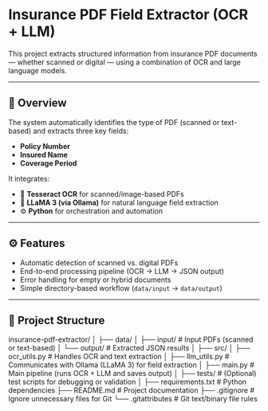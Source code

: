 # Insurance PDF Field Extractor (OCR + LLM)

This project extracts structured information from insurance PDF documents — whether scanned or digital — using a combination of OCR and large language models.

---

## 🧠 Overview

The system automatically identifies the type of PDF (scanned or text-based) and extracts three key fields:

- **Policy Number**
- **Insured Name**
- **Coverage Period**

It integrates:
- 🧩 **Tesseract OCR** for scanned/image-based PDFs  
- 💬 **LLaMA 3 (via Ollama)** for natural language field extraction  
- ⚙️ **Python** for orchestration and automation

---

## ⚙️ Features
- Automatic detection of scanned vs. digital PDFs  
- End-to-end processing pipeline (OCR → LLM → JSON output)  
- Error handling for empty or hybrid documents  
- Simple directory-based workflow (`data/input` → `data/output`)  

---

## 📂 Project Structure
insurance-pdf-extractor/
│
├── data/
│   ├── input/             # Input PDFs (scanned or text-based)
│   └── output/            # Extracted JSON results
│
├── src/
│   ├── ocr_utils.py       # Handles OCR and text extraction
│   ├── llm_utils.py       # Communicates with Ollama (LLaMA 3) for field extraction
│   ├── main.py            # Main pipeline (runs OCR + LLM and saves output)
│
├── tests/                 # (Optional) test scripts for debugging or validation
│
├── requirements.txt       # Python dependencies
├── README.md              # Project documentation
├── .gitignore             # Ignore unnecessary files for Git
└── .gitattributes         # Git text/binary file rules
